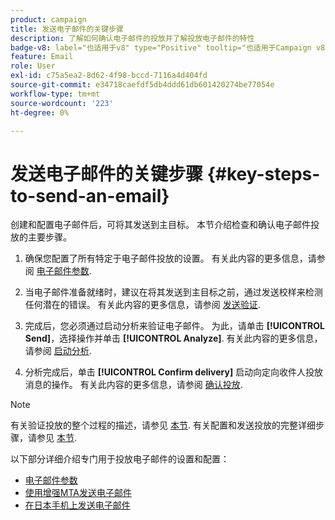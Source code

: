 ```yaml
---
product: campaign
title: 发送电子邮件的关键步骤
description: 了解如何确认电子邮件的投放并了解投放电子邮件的特性
badge-v8: label="也适用于v8" type="Positive" tooltip="也适用于Campaign v8"
feature: Email
role: User
exl-id: c75a5ea2-8d62-4f98-bccd-7116a4d404fd
source-git-commit: e34718caefdf5db4ddd61db601420274be77054e
workflow-type: tm+mt
source-wordcount: '223'
ht-degree: 0%

---
```


# 发送电子邮件的关键步骤 {#key-steps-to-send-an-email}

创建和配置电子邮件后，可将其发送到主目标。 本节介绍检查和确认电子邮件投放的主要步骤。

1. 确保您配置了所有特定于电子邮件投放的设置。 有关此内容的更多信息，请参阅 [电子邮件参数](email-parameters.md).
1. 当电子邮件准备就绪时，建议在将其发送到主目标之前，通过发送校样来检测任何潜在的错误。 有关此内容的更多信息，请参阅 [发送验证](steps-validating-the-delivery.md#sending-a-proof).

1. 完成后，您必须通过启动分析来验证电子邮件。 为此，请单击 **[!UICONTROL Send]**，选择操作并单击 **[!UICONTROL Analyze]**. 有关此内容的更多信息，请参阅 [启动分析](steps-validating-the-delivery.md#analyzing-the-delivery).

1. 分析完成后，单击 **[!UICONTROL Confirm delivery]** 启动向定向收件人投放消息的操作。 有关此内容的更多信息，请参阅 [确认投放](steps-sending-the-delivery.md#confirming-delivery).

   <!--Add screenshot with analysis done and Confirm delivery button activated.-->

>[!NOTE]
>
>有关验证投放的整个过程的描述，请参见 [本节](steps-validating-the-delivery.md). 有关配置和发送投放的完整详细步骤，请参见 [本节](steps-sending-the-delivery.md).

以下部分详细介绍专门用于投放电子邮件的设置和配置：
<!--* [Generating the mirror page](generating-mirror-page.md)
* [Email BCC](email-bcc.md)-->
* [电子邮件参数](email-parameters.md)
* [使用增强MTA发送电子邮件](sending-with-enhanced-mta.md)
* [在日本手机上发送电子邮件](sending-emails-on-japanese-mobiles.md)
